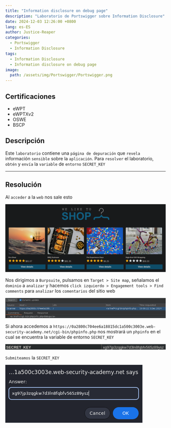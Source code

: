 ```yaml
---
title: "Information disclosure on debug page"
description: "Laboratorio de Portswigger sobre Information Disclosure"
date: 2024-12-03 12:26:00 +0800
lang: es-ES
author: Justice-Reaper
categories:
  - Portswigger
  - Information Disclosure
tags:
  - Information Disclosure
  - Information disclosure on debug page
image:
  path: /assets/img/Portswigger/Portswigger.png
---
```


## Certificaciones

- eWPT
- eWPTXv2
- OSWE
- BSCP
  
## Descripción

Este `laboratorio` contiene una `página de depuración` que `revela` información `sensible` sobre la `aplicación`. Para `resolver` el laboratorio, `obtén` y `envía` la `variable` de `entorno` `SECRET_KEY`

---

## Resolución

Al `acceder` a la `web` nos sale esto

![](/assets/img/Information-Disclosure-Lab-2/image_1.png)

Nos dirigimos a `Burpsuite`, pulsamos en `Target > Site map`, señalamos el `dominio` a `analizar` y hacemos `click izquierdo > Engagement tools > Find comments` para `analizar` los `comentarios` del sitio web

![](/assets/img/Information-Disclosure-Lab-2/image_2.png)

Si ahora accedemos a `https://0a2800c704ee6a18815dc1a500c3003e.web-security-academy.net/cgi-bin/phpinfo.php` nos mostrará un `phpinfo` en el cual se encuentra la variable de entorno `SECRET_KEY`

![](/assets/img/Information-Disclosure-Lab-2/image_3.png)

`Submiteamos` la `SECRET_KEY`

![](/assets/img/Information-Disclosure-Lab-2/image_4.png)
